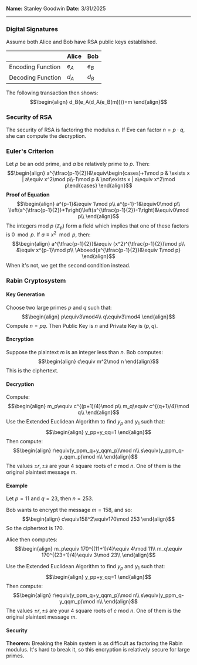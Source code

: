 **Name:** Stanley Goodwin
**Date:** 3/31/2025

---

### Digital Signatures
Assume both Alice and Bob have RSA public keys established.

|                   | Alice | Bob   |
| ----------------- | ----- | ----- |
| Encoding Function | $e_A$ | $e_B$ |
| Decoding Function | $d_A$ | $d_B$ |
The following transaction then shows:
$$\begin{align}
d_B(e_A(d_A(e_B(m))))=m
\end{align}$$

### Security of RSA
The security of RSA is factoring the modulus $n$.
If Eve can factor $n=p\cdot q$, she can compute the decryption.


### Euler's Criterion
Let $p$ be an odd prime, and $a$ be relatively prime to $p$. Then:
$$\begin{align}
a^{\tfrac{p-1}{2}}&\equiv\begin{cases}+1\mod p & \exists x | a\equiv x^2\mod p\\-1\mod p & \not\exists x | a\equiv x^2\mod p\end{cases}
\end{align}$$
**Proof of Equation**
$$\begin{align}
a^{p-1}&\equiv 1\mod p\\
a^{p-1}-1&\equiv0\mod p\\
\left(a^{\tfrac{p-1}{2}}+1\right)\left(a^{\tfrac{p-1}{2}}-1\right)&\equiv0\mod p\\
\end{align}$$
The integers mod $p$ ($\mathbb{Z}_p$) form a field which implies that one of these factors is $0\mod p$.
If $a\equiv x^2\mod p$, then:
$$\begin{align}
a^{\tfrac{p-1}{2}}&\equiv (x^2)^{\tfrac{p-1}{2}}\mod p\\
&\equiv x^{p-1}\mod p\\
\Aboxed{a^{\tfrac{p-1}{2}}&\equiv 1\mod p}
\end{align}$$
When it's not, we get the second condition instead.


### Rabin Cryptosystem
#### Key Generation
Choose two large primes $p$ and $q$ such that:
$$\begin{align}
p\equiv3\mod4\\
q\equiv3\mod4
\end{align}$$
Compute $n=pq$. Then Public Key is $n$ and Private Key is $(p,q)$.
#### Encryption
Suppose the plaintext $m$ is an integer less than $n$. Bob computes:
$$\begin{align}
c\equiv m^2\mod n
\end{align}$$
This is the ciphertext.
#### Decryption
Compute:
$$\begin{align}
m_p\equiv c^{(p+1)/4}\mod p\\
m_q\equiv c^{(q+1)/4}\mod q\\
\end{align}$$
Use the Extended Euclidean Algorithm to find $y_p$ and $y_1$ such that:
$$\begin{align}
y_pp+y_qq=1
\end{align}$$
Then compute:
$$\begin{align}
r\equiv(y_ppm_q+y_qqm_p)\mod n\\
s\equiv(y_ppm_q-y_qqm_p)\mod n\\
\end{align}$$
The values $\pm r, \pm s$ are your 4 square roots of $c$ mod $n$.
One of them is the original plaintext message $m$.

#### Example
Let $p=11$ and $q=23$, then $n=253$.

Bob wants to encrypt the message $m=158$, and so:
$$\begin{align}
c\equiv158^2\equiv170\mod 253
\end{align}$$
So the ciphertext is $170$.

Alice then computes:
$$\begin{align}
m_p\equiv 170^{(11+1)/4}\equiv 4\mod 11\\
m_q\equiv 170^{(23+1)/4}\equiv 3\mod 23\\
\end{align}$$

Use the Extended Euclidean Algorithm to find $y_p$ and $y_1$ such that:
$$\begin{align}
y_pp+y_qq=1
\end{align}$$
Then compute:
$$\begin{align}
r\equiv(y_ppm_q+y_qqm_p)\mod n\\
s\equiv(y_ppm_q-y_qqm_p)\mod n\\
\end{align}$$
The values $\pm r, \pm s$ are your 4 square roots of $c$ mod $n$.
One of them is the original plaintext message $m$.


#### Security
**Theorem:** Breaking the Rabin system is as difficult as factoring the Rabin modulus.
It's hard to break it, so this encryption is relatively secure for large primes.
